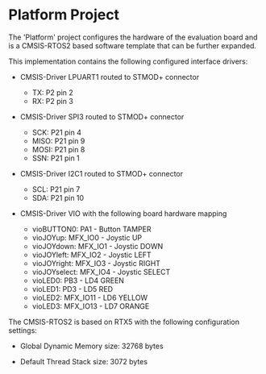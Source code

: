 Platform Project
================

The 'Platform' project configures the hardware of the evaluation board
and is a CMSIS-RTOS2 based software template that can be further expanded.

This implementation contains the following configured interface drivers:

  - CMSIS-Driver LPUART1 routed to STMOD+ connector
    - TX: P2 pin 2
    - RX: P2 pin 3

  - CMSIS-Driver SPI3 routed to STMOD+ connector
    - SCK:  P21 pin 4
    - MISO: P21 pin 9
    - MOSI: P21 pin 8
    - SSN:  P21 pin 1

  - CMSIS-Driver I2C1 routed to STMOD+ connector
    - SCL: P21 pin 7
    - SDA: P21 pin 10

  - CMSIS-Driver VIO with the following board hardware mapping
    - vioBUTTON0:   PA1      - Button TAMPER
    - vioJOYup:     MFX_IO0  - Joystic UP
    - vioJOYdown:   MFX_IO1  - Joystic DOWN
    - vioJOYleft:   MFX_IO2  - Joystic LEFT
    - vioJOYright:  MFX_IO3  - Joystic RIGHT
    - vioJOYselect: MFX_IO4  - Joystic SELECT
    - vioLED0:      PB3      - LD4 GREEN
    - vioLED1:      PD3      - LD5 RED
    - vioLED2:      MFX_IO11 - LD6 YELLOW
    - vioLED3:      MFX_IO13 - LD7 ORANGE

The CMSIS-RTOS2 is based on RTX5 with the following configuration settings:

   - Global Dynamic Memory size: 32768 bytes

   - Default Thread Stack size: 3072 bytes
